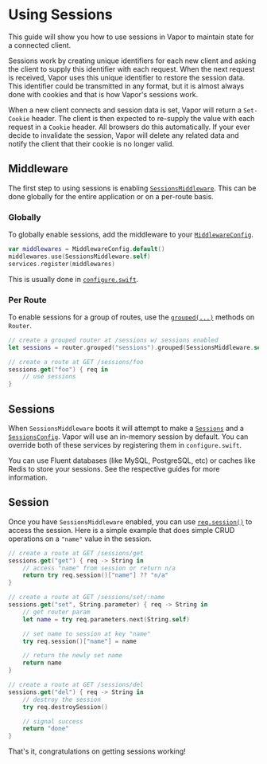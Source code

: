 # Using Sessions

This guide will show you how to use sessions in Vapor to maintain state for a connected client.

Sessions work by creating unique identifiers for each new client and asking the client to supply this identifier with each request. When the next request is received, Vapor uses this unique identifier to restore the session data. This identifier could be transmitted in any format, but it is almost always done with cookies and that is how Vapor's sessions work. 

When a new client connects and session data is set, Vapor will return a `Set-Cookie` header. The client is then expected to re-supply the value with each request in a `Cookie` header. All browsers do this automatically. If your ever decide to invalidate the session, Vapor will delete any related data and notify the client that their cookie is no longer valid.

## Middleware

The first step to using sessions is enabling [`SessionsMiddleware`](https://api.vapor.codes/vapor/latest/Vapor/Classes/SessionsMiddleware.html). This can be done globally for the entire application or on a per-route basis.

### Globally

To globally enable sessions, add the middleware to your [`MiddlewareConfig`](https://api.vapor.codes/vapor/latest/Vapor/Structs/MiddlewareConfig.html).


```swift
var middlewares = MiddlewareConfig.default()
middlewares.use(SessionsMiddleware.self)
services.register(middlewares)
```

This is usually done in [`configure.swift`](../getting-started/structure.md#configureswift).

### Per Route

To enable sessions for a group of routes, use the [`grouped(...)`](https://api.vapor.codes/vapor/latest/Vapor/Protocols/Router.html) methods on `Router`.

```swift
// create a grouped router at /sessions w/ sessions enabled
let sessions = router.grouped("sessions").grouped(SessionsMiddleware.self)

// create a route at GET /sessions/foo
sessions.get("foo") { req in
	// use sessions
}
```

## Sessions

When `SessionsMiddleware` boots it will attempt to make a [`Sessions`](https://api.vapor.codes/vapor/latest/Vapor/Protocols/Sessions.html) and a [`SessionsConfig`](https://api.vapor.codes/vapor/latest/Vapor/Structs/SessionsConfig.html). Vapor will use an in-memory session by default. You can override both of these services by registering them in `configure.swift`.

You can use Fluent databases (like MySQL, PostgreSQL, etc) or caches like Redis to store your sessions. See the respective guides for more information.

## Session

Once you have `SessionsMiddleware` enabled, you can use [`req.session()`](https://api.vapor.codes/vapor/latest/Vapor/Classes/Request.html#/s:5Vapor7RequestC7sessionAA7SessionCyKF) to access the session. Here is a simple example that does simple CRUD operations on a `"name"` value in the session.

```swift
// create a route at GET /sessions/get
sessions.get("get") { req -> String in
	// access "name" from session or return n/a
    return try req.session()["name"] ?? "n/a"
}

// create a route at GET /sessions/set/:name
sessions.get("set", String.parameter) { req -> String in
	// get router param
    let name = try req.parameters.next(String.self)

    // set name to session at key "name"
    try req.session()["name"] = name

    // return the newly set name
    return name
}

// create a route at GET /sessions/del
sessions.get("del") { req -> String in
	// destroy the session
    try req.destroySession()

    // signal success
    return "done"
}
```

That's it, congratulations on getting sessions working!
